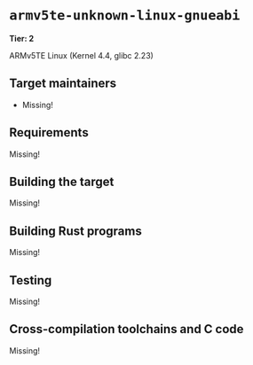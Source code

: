 # `armv5te-unknown-linux-gnueabi`

**Tier: 2**

ARMv5TE Linux (Kernel 4.4, glibc 2.23)

## Target maintainers

- Missing!

## Requirements

Missing!

## Building the target

Missing!

## Building Rust programs

Missing!

## Testing

Missing!

## Cross-compilation toolchains and C code

Missing!
